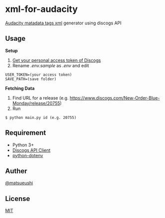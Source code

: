 # xml-for-audacity

[Audacity matadata tags xml](https://manual.audacityteam.org/man/metadata_editor.html) generator using discogs API

## Usage

**Setup**
1. [Get your personal access token of Discogs](https://www.discogs.com/settings/developers)
2. Rename *.env.sample* as *.env* and edit
```
USER_TOKEN=(your access token)
SAVE_PATH=(save folder)
```

**Fetching Data**
1. Find URL for a release (e.g. <https://www.discogs.com/New-Order-Blue-Monday/release/20755>)
2. Run
```
$ python main.py id (e.g. 20755) 
```

## Requirement

- Python 3+
- [Discogs API Client](https://github.com/discogs/discogs_client)
- [python-dotenv](https://github.com/theskumar/python-dotenv)

## Auther

[@matsueushi](https://twitter.com/matsueushi)

## License

[MIT](/LICENSE) 
